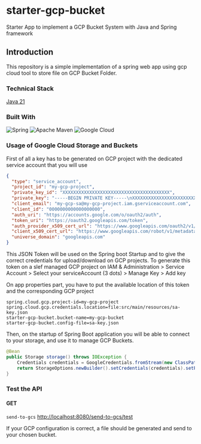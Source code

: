 # starter-gcp-bucket
Starter App to implement a GCP Bucket System with Java and Spring framework

## Introduction
This repository is a simple implementation of a spring web app using gcp cloud tool to store file on GCP Bucket Folder.

### Technical Stack

[Java 21](https://openjdk.org/projects/jdk/21/)

### Built With

![Spring](https://img.shields.io/static/v1?style=for-the-badge&message=Spring&color=6DB33F&logo=Spring&logoColor=FFFFFF&label=)
![Apache Maven](https://img.shields.io/static/v1?style=for-the-badge&message=Apache+Maven&color=C71A36&logo=Apache+Maven&logoColor=FFFFFF&label=)
![Google Cloud](https://img.shields.io/badge/GoogleCloud-%234285F4.svg?style=for-the-badge&logo=google-cloud&logoColor=white)

### Usage of Google Cloud Storage and Buckets

First of all a key has to be generated on GCP project with the dedicated service account that you will use

```json
{
  "type": "service_account",
  "project_id": "my-gcp-project",
  "private_key_id": "XXXXXXXXXXXXXXXXXXXXXXXXXXXXXXXXXXXXXXXX",
  "private_key": "-----BEGIN PRIVATE KEY-----\nXXXXXXXXXXXXXXXXXXXXXXXXXXXXXXXXXXXXXXXX-----END PRIVATE KEY-----\n",
  "client_email": "my-gcp-sa@my-gcp-project.iam.gserviceaccount.com",
  "client_id": "0000000000000000000",
  "auth_uri": "https://accounts.google.com/o/oauth2/auth",
  "token_uri": "https://oauth2.googleapis.com/token",
  "auth_provider_x509_cert_url": "https://www.googleapis.com/oauth2/v1/certs",
  "client_x509_cert_url": "https://www.googleapis.com/robot/v1/metadata/x509/my-gcp-sa%40my-gcp-project.iam.gserviceaccount.com",
  "universe_domain": "googleapis.com"
}
```

This JSON Token will be used on the Spring boot Startup and to give the correct credentials for upload/download on GCP projects.
To generate this token on a slef managed GCP project on IAM & Administration > Service Account > Select your serviceAccount (3 dots) > Manage Key > Add key

On app properties part, you have to put the available location of this token and the corresponding GCP project

```properties
spring.cloud.gcp.project-id=my-gcp-project
spring.cloud.gcp.credentials.location=file:src/main/resources/sa-key.json
starter-gcp-bucket.bucket-name=my-gcp-bucket
starter-gcp-bucket.config-file=sa-key.json
```

Then, on the startup of Spring Boot application you will be able to connect to your storage, and use it to manage GCP Buckets.

```java
@Bean
public Storage storage() throws IOException {
    Credentials credentials = GoogleCredentials.fromStream(new ClassPathResource(credentialPath).getInputStream());
    return StorageOptions.newBuilder().setCredentials(credentials).setProjectId(projectId).build().getService();
}
```

### Test the API

#### GET
`send-to-gcs` [http://localhost:8080/send-to-gcs/test](#http://localhost:8080/send-to-gcs/test) <br/>

If your GCP configuration is correct, a file should be generated and send to your chosen bucket.
